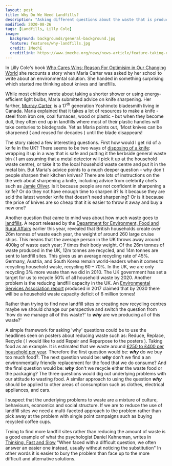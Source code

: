 ```yaml
---
layout: post
title: Why Do We Need Landfills?
description: "Asking different questions about the waste that is produced."
modified: 2020-08-26
tags: [Landfills, Lilly Cole]
image:
  background: backgrounds/general-background.jpg
  feature: features/why-landfills.jpg
  credit: IMechE
  creditlink: https://www.imeche.org/news/news-article/feature-taking-out-the-trash-how-engineers-could-tackle-the-landfill-problem
---
```


In Lilly Cole's book [Who Cares Wins: Reason For Optimisim in Our Changing World](https://books.google.co.uk/books/about/Who_Cares_Wins.html?id=QTpfDwAAQBAJ&redir_esc=y) she recounts a story when Maria Carter was asked by her school to write about an environmental solution. She handed in something surprising which started me thinking about knives and landfills.

While most children wrote about taking a shorter shower or using energy-efficient light bulbs, Maria submitted advice on knife sharpening. Her farther, [Murray Carter](https://www.cartercutlery.com/our-story/meet-murray-carter/), is a 17<sup>th</sup> generation Yoshimoto bladesmith living in Canada.
Maria explained that it takes a lot of resources to make a knife - steel from iron ore, coal furnaces, wood or plastic - but when they become dull, they often end up in landfills where most of their plastic handles will take centuries to biodegrade. Yet as Maria points out, 'Most knives can be sharpened ( and reused for decades ) until the blade disappears!

The story raised a few interesting questions.  First how would I get rid of a knife in the UK? There seems to be two ways of [disposing of a knife](https://www.staffordshire.gov.uk/Waste-and-recycling/Types-of-waste/Kitchen-knife.aspx): wrapping it up in a way that is safe and putting it the kerbside general waste bin ( I am assuming that a metal detector will pick it up at the household waste centre), or take it to the local household waste centre and put it in the metal bin. But Maria's advice points to a much deeper question - why don't people sharpen their kitchen knives? There are lots of instructions on the the web about sharpening a knife, including advice from celebrity chefs such as [Jamie Oliver](https://youtu.be/nWyhDizhS0I). Is it because people are not confident in sharpening a knife? Or do they not have enough time to sharpen it? Is it because they are sold the latest wonder knife that doesn't need sharpening? Or is it because the price of knives are  so cheap that it is easier to throw it away and buy a new one?

Another question that came to mind was about how much waste goes to  [landfills](https://en.wikipedia.org/wiki/Landfill). A report released by the [Department for Environment, Food and Rural Affairs](https://www.recyclingbins.co.uk/recycling-facts/) earlier this year, revealed that British households create over 26m tonnes of waste each year, the weight of around 260 large cruise ships.
This means that the average person in the UK throws away around 400kg of waste each year; 7 times their body weight. Of the 26m tonnes of waste produced in the UK, 12m tonnes are recycled, and 14m tonnes are sent to landfill sites. This gives us an average recycling rate of 45%. Germany, Austria, and South Korea remain world-leaders when it comes to recycling household waste, recycling 60 – 70%. In the UK, we are only recycling 3% more waste than we did in 2010. The UK government has set a target for us to recycle 50% of all household waste by 2020. Another problem is the reducing landfill capacity in the UK. An [Environmental Services Association report](https://www.groundsure.com/resources/the-reducing-landfill-capacity-in-the-uk/) produced in 2017 claimed that by 2030 there will be a household waste capacity deficit of 6 million tonnes!

Rather than trying to find new landfill sites or creating new recycling centres maybe we should change our perspective and switch the question from 'how do we manage all of this waste?' to <i><b>why</b></i> are we producing all of this waste?'

A simple framework for asking 'why' questions could be to use the headlines seen on  posters about reducing waste such as: Reduce, Replace, Recycle ( I would like to add Repair and Repurpose to the posters ).  Taking food as an example. It is estimated  that we waste around [£250 to £400 per household per year](https://www.gov.uk/government/publications/family-food-201718/family-food-201718). Therefore the first question would be:  <i><b>why</b></i> do we buy too much food?. The next question would be: <i><b>why</b></i> don't we find a an environmentally friendly replacement for the food that we do consume? And the final question would be: <i><b>why</b></i> don't we recycle either the waste food or the packaging? The three questions would dig out underlying problems with our attitude to wasting food. A similar approach to using the question <i><b>why</b></i> should be applied to other areas of consumption such as clothes, electrical appliances, and cars.

I suspect that the underlying problems to waste are a mixture of culture, behaviours, economics and social structure. If we are to reduce the use of landfill sites we need a multi-faceted approach to the problem rather than pick away at the problem with single point campaigns such as buying recycled coffee cups.

Trying to find more landfill sites rather than reducing the amount of waste is a good example of what the psychologist Daniel Kahneman, writes in [Thinking, Fast and Slow](https://books.google.co.uk/books?id=AV9x8XakdV0C&printsec=frontcover&dq=inauthor:%22Daniel+Kahneman%22&hl=en&sa=X&ved=2ahUKEwj1nsSqprPrAhU0tHEKHfVhCR8Q6AEwAHoECAEQAg#v=onepage&q&f=false) "When faced with a difficult question, we often answer an easier one instead, usually without noticing the substitution" In other words it is easier to bury the problem than face up to the more difficult and alternative solutions.
